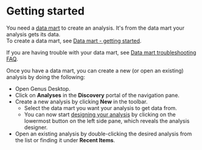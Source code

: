 # Getting started

You need a [data mart](../data-marts/index.md) to create an analysis. It's from the data mart your analysis gets its data.  
To create a data mart, see [Data mart - getting started](../data-marts/getting-started.md).  

If you are having trouble with your data mart, see [Data mart troubleshooting FAQ](../data-marts/data-mart-problemsolving-faq.md).

Once you have a data mart, you can create a new (or open an existing) analysis by doing the following:
* Open Genus Desktop.
* Click on **Analyses** in the **Discovery** portal of the navigation pane.
* Create a new analysis by clicking **New** in the toolbar.
	* Select the data mart you want your analysis to get data from.
	* You can now start [designing your analysis](./designer/index.md) by clicking on the lowermost button on the left side pane, which reveals the analysis designer.
* Open an existing analysis by double-clicking the desired analysis from the list or finding it under **Recent Items**.
